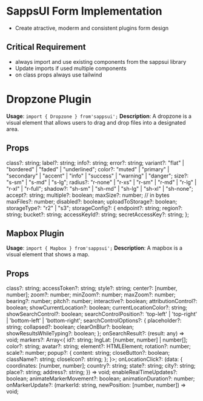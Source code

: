 # SappsUI Form Implementation
- Create atractive, moderm and consistent plugins form design
## Critical Requirement
- always import and use existing components from the sappsui library
- Update imports if used multiple components
- on class props always use tailwind

# Dropzone Plugin
**Usage**: `import { Dropzone } from'sappsui';`
**Description**: A dropzone is a visual element that allows users to drag and drop files into a designated area.
## Props
class?: string;
label?: string;
info?: string;
error?: string;
variant?: "flat" | "bordered" | "faded" | "underlined";
color?: "muted" | "primary" | "secondary" | "accent" | "info" | "success" | "warning" | "danger";
size?: "s-sm" | "s-md" | "s-lg";
radius?: "r-none" | "r-xs" | "r-sm" | "r-md" | "r-lg" | "r-xl" | "r-full";
shadow?: "sh-sm" | "sh-md" | "sh-lg" | "sh-xl" | "sh-none";
accept?: string;
multiple?: boolean;
maxSize?: number; // in bytes
maxFiles?: number;
disabled?: boolean;
uploadToStorage?: boolean;
storageType?: "r2" | "s3";
storageConfig?: {
    endpoint?: string;
    region?: string;
    bucket?: string;
    accessKeyId?: string;
    secretAccessKey?: string;
};

## Mapbox Plugin
**Usage**: `import { Mapbox } from'sappsui';`
**Description**: A mapbox is a visual element that shows a map.
## Props
class?: string;
accessToken?: string;
style?: string;
center?: [number, number];
zoom?: number;
minZoom?: number;
maxZoom?: number;
bearing?: number;
pitch?: number;
interactive?: boolean;
attributionControl?: boolean;
showCurrentLocation?: boolean;
currentLocationColor?: string;
showSearchControl?: boolean;
searchControlPosition?: 'top-left' | 'top-right' | 'bottom-left' | 'bottom-right';
searchControlOptions?: {
    placeholder?: string;
    collapsed?: boolean;
    clearOnBlur?: boolean;
    showResultsWhileTyping?: boolean;
};
onSearchResult?: (result: any) => void;
markers?: Array<{
    id?: string;
    lngLat: [number, number] | number[];
    color?: string;
    avatar?: string;
    element?: HTMLElement;
    rotation?: number;
    scale?: number;
    popup?: {
    content: string;
    closeButton?: boolean;
    className?: string;
    closeIcon?: string;
    };
}>;
onLocationClick?: (data: {
    coordinates: [number, number];
    country?: string;
    state?: string;
    city?: string;
    place?: string;
    address?: string;
}) => void;
enableRealTimeUpdates?: boolean;
animateMarkerMovement?: boolean;
animationDuration?: number;
onMarkerUpdate?: (markerId: string, newPosition: [number, number]) => void;